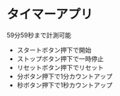 # タイマーアプリ
59分59秒まで計測可能  
- スタートボタン押下で開始  
- ストップボタン押下で一時停止  
- リセットボタン押下でリセット
- 分ボタン押下で1分カウントアップ  
- 秒ボタン押下で1秒カウントアップ  
